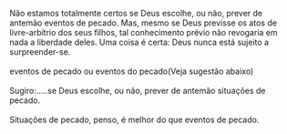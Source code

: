 ﻿Não estamos totalmente certos se Deus escolhe, ou não, prever de antemão eventos de pecado. Mas, mesmo se Deus previsse os atos de livre-arbítrio dos seus filhos, tal conhecimento prévio não revogaria em nada a liberdade deles. Uma coisa é certa: Deus nunca está sujeito a surpreender-se.<BR><BR>eventos de pecado ou eventos do pecado(Veja sugestão abaixo)<BR><BR>Sugiro:.....se Deus escolhe, ou não, prever de antemão situações de pecado.<BR><BR>Situações de pecado, penso, é melhor do que eventos de pecado.